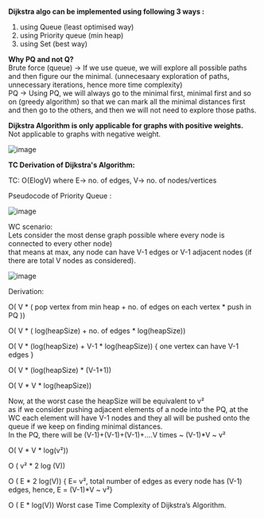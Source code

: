 **Dijkstra algo can be implemented using following 3 ways :**   
1. using Queue (least optimised way)  
2. using Priority queue (min heap)  
3. using Set (best way)  
  
**Why PQ and not Q?**   
Brute force (queue) -> If we use queue, we will explore all possible paths and then figure our the minimal. (unnecesaary exploration of paths, unnecessary iterations, hence more time complexity)   
PQ -> Using PQ, we will always go to the minimal first, minimal first and so on (greedy algorithm) so that we can mark all the minimal distances first and then go to the others, and then we will not need to explore those paths.

  
  
**Dijkstra Algorithm is only applicable for graphs with positive weights.**  
Not applicable to graphs with negative weight.  
  
![image](https://github.com/user-attachments/assets/e5fb57ce-8587-4ca7-b838-234b3e2ba0ba)    


    
**TC Derivation of Dijkstra's Algorithm:**  

TC: O(ElogV) where E-> no. of edges, V-> no. of nodes/vertices

Pseudocode of Priority Queue :  
  
![image](https://github.com/user-attachments/assets/b34ffae0-0055-4716-bff5-9369ff265469)

WC scenario:   
Lets consider the most dense graph possible where every node is connected to every other node)  
that means at max, any node can have V-1 edges or V-1 adjacent nodes (if there are total V nodes as considered).  
  
![image](https://github.com/user-attachments/assets/555529da-b1f1-4036-bcd4-33c4351c2786)  


Derivation:

O( V * ( pop vertex from min heap + no. of edges on each vertex * push in PQ ))

O( V * ( log(heapSize) + no. of edges * log(heapSize))

O( V * (log(heapSize) + V-1 * log(heapSize))    { one vertex can have V-1 edges }

O( V * (log(heapSize) * (V-1+1))

O( V * V * log(heapSize))

Now, at the worst case the heapSize will be equivalent to v²  
as if we consider pushing adjacent elements of a node into the PQ, at the WC each element will have V-1 nodes and they all will be pushed onto the queue if we keep on finding minimal distances.  
In the PQ, there will be (V-1)+(V-1)+(V-1)+....V times ~ (V-1)*V ~ v²

O( V * V * log(v²))

O ( v² * 2 log (V))

O ( E * 2 log(V))  { E= v², total number of edges as every node has (V-1) edges, hence, E = (V-1)*V ~ v²}

O ( E * log(V))  Worst case Time Complexity of Dijkstra’s Algorithm.

